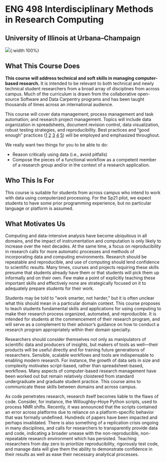 # ENG 498 Interdisciplinary Methods in Research Computing
## University of Illinois at Urbana–Champaign

![](https://raw.githubusercontent.com/illinois-cse/eng498/gh-pages/wordmark-small.png){:width 100%}

## What This Course Does

**This course will address technical and soft skills in managing computer-based research.** It is intended to be relevant to both technical and newly technical student researchers from a broad array of disciplines from across campus. Much of the curriculum is drawn from the collaborative open-source Software and Data Carpentry programs and has been taught thousands of times across an international audience.

This course will cover data management; process management and task automation; and research project management. Topics will include data organization in spreadsheets, document revision control, data visualization, robust testing strategies, and reproducibility. Best practices and “good enough” practices ([1][1] [2][2] [3][3] [4][4] [5][5]) will be employed and emphasized throughout.

We really want two things for you to be able to do:

- Reason critically using data (i.e., avoid pitfalls)
- Compose the pieces of a functional workflow as a competent member of a research group and/or in the context of a research application.

## Who This Is For

This course is suitable for students from across campus who intend to work with data using computerized processing.  For the Sp21 pilot, we expect students to have some prior programming experience, but no particular language or platform is assumed.

## What Motivates Us

Computing and data-intensive analysis have become ubiquitous in all domains, and the impact of instrumentation and computation is only likely to increase over the next decades. At the same time, a focus on reproducibility in research calls for more automatic processes and methods of incorporating data and computing environments. Research should be repeatable and reproducible, and use of computing should lend confidence to scientific results. Many times, courses and projects requiring these skills presume that students already have them or that students will pick them up informally and on their own. Few make a point of explicitly teaching these important skills and effectively none are strategically focused on it to adequately prepare students for their work.

Students may be told to “work smarter, not harder,” but it is often unclear what this should mean in a particular domain context. This course proposes to teach students fundamental skills and applications for using computing to make their research process organized, automated, and reproducible. It is intended for students at the commencement of their research program, and will serve as a complement to their advisor’s guidance on how to conduct a research program appropriately within their domain specialty.

Researchers should consider themselves not only as manipulators of scientific data and producers of insights, but makers of tools as well—their products will be useful directly and for training future generations of researchers. Sensible, scalable workflows and tools are indispensable to enabling modern research. For instance, the growth of data sets in size and complexity motivates script-based, rather than spreadsheet-based, workflows. Many aspects of computer-based research management have been worked out but remain relatively cloistered from standard undergraduate and graduate student practice. This course aims to communicate these skills between domains and across campus.

As code penetrates research, research itself becomes liable to the flaws of code. Consider, for instance, the Willoughby–Hoye Python scripts, used to process NMR shifts. Recently, it was announced that the scripts contained an error across platforms due to reliance on a platform-specific behavior that was formally undefined. Hundreds of papers have been impacted and perhaps invalidated. There is also something of a replication crisis ongoing in many disciplines, and calls for researchers to transparently provide data and code, indicating a broader unease with the non-reproducible, non-repeatable research environment which has persisted. Teaching researchers from day zero to prioritize reproducibility, rigorously test code, and manage data will give them the ability to demonstrate confidence in their results as well as ease their necessary analytical processes.

[1]: <https://journals.plos.org/ploscompbiol/article?id=10.1371/journal.pcbi.1005510#sec027> "Greg Wilson, et al. “Good enough practices in scientific computing”"
[2]: <https://experts.illinois.edu/en/publications/how-to-improve-your-relationship-with-your-future-self> "Jake Bowers, Maarten Voors, “How to improve your relationship with your future self”"
[3]: <https://katharinemarielee.github.io/2020/04/06/my-favorite-references-for-working-in-r/> "Katie Lee, “My favorite references for working in R”"
[4]: <https://www.oreilly.com/library/view/effective-computation-in/9781491901564/> "Katy Huff, Anthony Scopatz, _Effective Computation in Physics_"
[5]: <https://merely-useful.github.io/py-rse/index.html> "Greg Wilson, _Merely Useful_"
